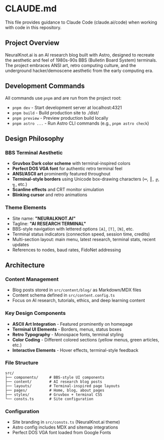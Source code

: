 # CLAUDE.md

This file provides guidance to Claude Code (claude.ai/code) when working with code in this repository.

## Project Overview

NeuralKnot.ai is an AI research blog built with Astro, designed to recreate the aesthetic and feel of 1980s-90s BBS (Bulletin Board System) terminals. The project embraces ANSI art, retro computing culture, and the underground hacker/demoscene aesthetic from the early computing era.

## Development Commands

All commands use `pnpm` and are run from the project root:

- `pnpm dev` - Start development server at localhost:4321
- `pnpm build` - Build production site to ./dist/
- `pnpm preview` - Preview production build locally
- `pnpm astro ...` - Run Astro CLI commands (e.g., `pnpm astro check`)

## Design Philosophy

### BBS Terminal Aesthetic
- **Gruvbox Dark color scheme** with terminal-inspired colors
- **Perfect DOS VGA font** for authentic retro terminal feel
- **ANSI/ASCII art** prominently featured throughout
- **Terminal-style borders** using Unicode box-drawing characters (═, ║, ╔, ╗, etc.)
- **Scanline effects** and CRT monitor simulation
- **Blinking cursor** and retro animations

### Theme Elements
- Site name: **"NEURALKNOT.AI"** 
- Tagline: **"AI RESEARCH TERMINAL"**
- BBS-style navigation with lettered options `[A]`, `[T]`, `[N]`, etc.
- Terminal status indicators (connection speed, session time, credits)
- Multi-section layout: main menu, latest research, terminal stats, recent updates
- References to nodes, baud rates, FidoNet addressing

## Architecture

### Content Management
- Blog posts stored in `src/content/blog/` as Markdown/MDX files
- Content schema defined in `src/content.config.ts`
- Focus on AI research, tutorials, ethics, and deep learning content

### Key Design Components
- **ASCII Art Integration** - Featured prominently on homepage
- **Terminal UI Elements** - Borders, menus, status boxes
- **Retro Typography** - Monospace fonts, terminal styling
- **Color Coding** - Different colored sections (yellow menus, green articles, etc.)
- **Interactive Elements** - Hover effects, terminal-style feedback

### File Structure
```
src/
├── components/     # BBS-style UI components
├── content/        # AI research blog posts
├── layouts/        # Terminal-inspired page layouts
├── pages/          # Home, blog, about pages
├── styles/         # Gruvbox + terminal CSS
└── consts.ts       # Site configuration
```

### Configuration
- Site branding in `src/consts.ts` (NeuralKnot.ai theme)
- Astro config includes MDX and sitemap integrations
- Perfect DOS VGA font loaded from Google Fonts